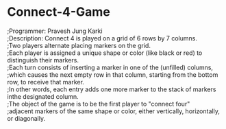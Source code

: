 # Connect-4-Game
;Programmer: Pravesh Jung Karki                                                                                
;Description: Connect 4 is played on a grid of 6 rows by 7 columns.                               
;Two players alternate placing markers on the grid.                                     
;Each player is assigned a unique shape or color (like black or red) to distinguish their markers.                                
;Each turn consists of inserting a marker in one of the (unfilled) columns,                                               
;which causes the next empty row in that column, starting from the bottom row, to receive that marker.                          
;In other words, each entry adds one more marker to the stack of markers inthe designated column.                                       
;The object of the game is to be the first player to "connect four"                                         
;adjacent markers of the same shape or color, either vertically, horizontally, or diagonally.                         
